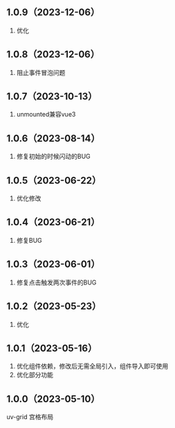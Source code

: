 ## 1.0.9（2023-12-06）
1. 优化
## 1.0.8（2023-12-06）
1. 阻止事件冒泡问题
## 1.0.7（2023-10-13）
1. unmounted兼容vue3
## 1.0.6（2023-08-14）
1. 修复初始的时候闪动的BUG
## 1.0.5（2023-06-22）
1. 优化修改
## 1.0.4（2023-06-21）
1. 修复BUG
## 1.0.3（2023-06-01）
1. 修复点击触发两次事件的BUG 
## 1.0.2（2023-05-23）
1. 优化
## 1.0.1（2023-05-16）
1. 优化组件依赖，修改后无需全局引入，组件导入即可使用
2. 优化部分功能
## 1.0.0（2023-05-10）
uv-grid 宫格布局
